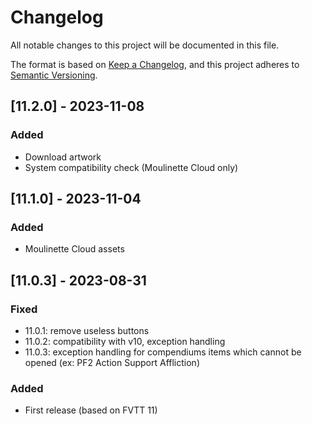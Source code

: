 # Changelog
All notable changes to this project will be documented in this file.

The format is based on [Keep a Changelog](https://keepachangelog.com/en/1.0.0/),
and this project adheres to [Semantic Versioning](https://semver.org/spec/v2.0.0.html).

## [11.2.0] - 2023-11-08
### Added
- Download artwork
- System compatibility check (Moulinette Cloud only)

## [11.1.0] - 2023-11-04
### Added
- Moulinette Cloud assets

## [11.0.3] - 2023-08-31
### Fixed
- 11.0.1: remove useless buttons
- 11.0.2: compatibility with v10, exception handling
- 11.0.3: exception handling for compendiums items which cannot be opened (ex: PF2 Action Support Affliction)
### Added
- First release (based on FVTT 11)

